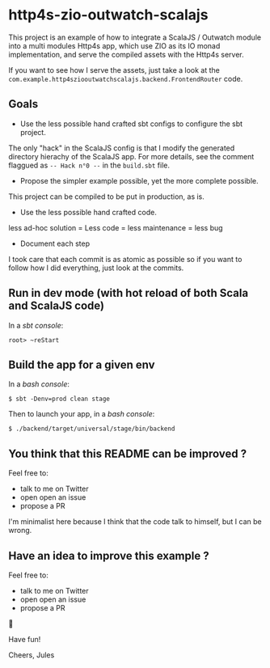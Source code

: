 # http4s-zio-outwatch-scalajs

This project is an example of how to integrate a ScalaJS / Outwatch module into a multi modules Http4s app, 
which use ZIO as its IO monad implementation, and serve the compiled assets with the Http4s server.

If you want to see how I serve the assets, just take a look at the `com.example.http4sziooutwatchscalajs.backend.FrontendRouter` code.

## Goals

 - Use the less possible hand crafted sbt configs to configure the sbt project.

The only "hack" in the ScalaJS config is that I modify the generated directory hierachy of the ScalaJS app.
For more details, see the comment flaggued as `-- Hack n°0 --` in the `build.sbt` file.

 - Propose the simpler example possible, yet the more complete possible.

This project can be compiled to be put in production, as is.

 - Use the less possible hand crafted code.

less ad-hoc solution = Less code = less maintenance = less bug

 - Document each step

I took care that each commit is as atomic as possible so if you want to follow how I did everything, just look at the commits.

## Run in dev mode (with hot reload of both Scala and ScalaJS code)

In a *sbt console*:

`root> ~reStart`

## Build the app for a given env

In a *bash console*:

`$ sbt -Denv=prod clean stage`

Then to launch your app, in a *bash console*:

`$ ./backend/target/universal/stage/bin/backend`

## You think that this README can be improved ?
 
Feel free to:
 - talk to me on Twitter 
 - open open an issue
 - propose a PR 
 
I'm minimalist here because I think that the code talk to himself, but I can be wrong.

## Have an idea to improve this example ?

Feel free to:
 - talk to me on Twitter 
 - open open an issue
 - propose a PR 
 
 🙂


Have fun!

Cheers,
Jules